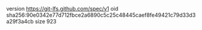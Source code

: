 version https://git-lfs.github.com/spec/v1
oid sha256:90e0342e77d712fbce2a6890c5c25c48445caef8fe49421c79d33d3a29f3a4cb
size 923
